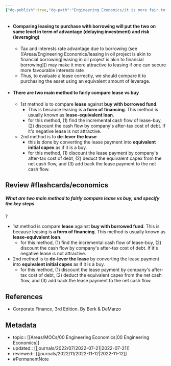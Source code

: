 ```yaml
---
{"dg-publish":true,"dg-path":"Engineering Economics/it is more fair to compare lease vs borrow instead of buy.md","permalink":"/engineering-economics/it-is-more-fair-to-compare-lease-vs-borrow-instead-of-buy/","title":"it is more fair to compare lease vs borrow instead of buy","updated":"2023-10-18T11:12:45.033+08:00"}
---
```


- #### Comparing leasing to purchase with borrowing will put the two on same level in term of advantage (delaying investment) and risk (leveraging)
	- Tax and interests rate advantage due to borrowing (see [[Areas/Engineering Economics/leasing in oil project is akin to financial borrowing\|leasing in oil project is akin to financial borrowing]]) may make it more attractive to leasing if one can secure more favourable interests rate
	- Thus, to evaluate a lease correctly, we should compare it to purchasing the asset using an equivalent amount of leverage.
- #### There are two main method to fairly compare lease vs buy
    - 1st method is to compare **lease** against **buy with borrowed fund**.
        - This is because leasing is **a form of financing**. This method is usually known as **lease-equivalent loan**.
        - for this method, (1) find the incremental cash flow of lease-buy, (2) discount the cash flow by company's after-tax cost of debt. If it's negative lease is not attractive.
    - 2nd method is to **de-lever the lease**
        - this is done by converting the lease payment into **equivalent initial capex** as if it is a buy.
        - for this method, (1) discount the lease payment by company's after-tax cost of debt, (2) deduct the equivalent capex from the net cash flow, and (3) add back the lease payment to the net cash flow.

## Review #flashcards/economics 
##### What are two main method to fairly compare lease vs buy, and specify the key steps
?
- 1st method is compare **lease** against **buy with borrowed fund**. This is because leasing is **a form of financing**. This method is usually known as **lease-equivalent loan**.
    - for this method, (1) find the incremental cash flow of lease-buy, (2) discount the cash flow by company's after-tax cost of debt. If it's negative lease is not attractive.
- 2nd method is to **de-lever the lease** by converting the lease payment into **equivalent initial capex** as if it is a buy.
	- for this method, (1) discount the lease payment by company's after-tax cost of debt, (2) deduct the equivalent capex from the net cash flow, and (3) add back the lease payment to the net cash flow. <!--SR:!2023-06-22,17,130-->

## References
- Corporate Finance, 3rd Edition. By Berk & DeMarzo

## Metadata
- topic:: [[Areas/MOCs/00 Engineering Economics\|00 Engineering Economics]]
- updated:: [[journals/2022/07/2022-07-21\|2022-07-21]]
- reviewed:: [[journals/2022/11/2022-11-12\|2022-11-12]]
- #PermanentNote 
